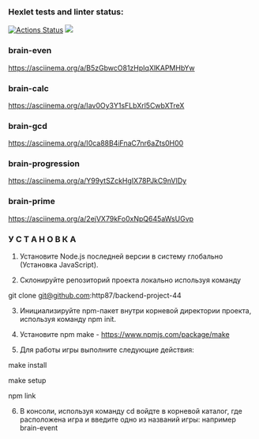 ### Hexlet tests and linter status:
[![Actions Status](https://github.com/http87/backend-project-44/actions/workflows/hexlet-check.yml/badge.svg)](https://github.com/http87/backend-project-44/actions) <a href="https://codeclimate.com/github/http87/backend-project-44/maintainability"><img src="https://api.codeclimate.com/v1/badges/f9cb8536f3e65137cba0/maintainability" /></a>

### brain-even
https://asciinema.org/a/B5zGbwcO81zHpIqXlKAPMHbYw

### brain-calc
https://asciinema.org/a/Iav0Oy3Y1sFLbXrl5CwbXTreX

### brain-gcd
https://asciinema.org/a/I0ca88B4iFnaC7nr6aZts0H00

### brain-progression
https://asciinema.org/a/Y99ytSZckHgIX78PJkC9nVIDy

### brain-prime
https://asciinema.org/a/2ejVX79kFo0xNpQ645aWsUGvp


### У С Т А Н О В К А

1. Установите Node.js последней версии в систему глобально (Установка JavaScript).

2. Склонируйте репозиторий проекта локально используя команду 

  git clone git@github.com:http87/backend-project-44 

3. Инициализируйте npm-пакет внутри корневой директории проекта, используя команду npm init.

4. Установите npm make - https://www.npmjs.com/package/make

5. Для работы игры выполните следующие действия: 

make install

make setup 

npm link

6. В консоли, используя команду cd войдте в корневой каталог, где расположена игра и введите одно из названий игры: например brain-event